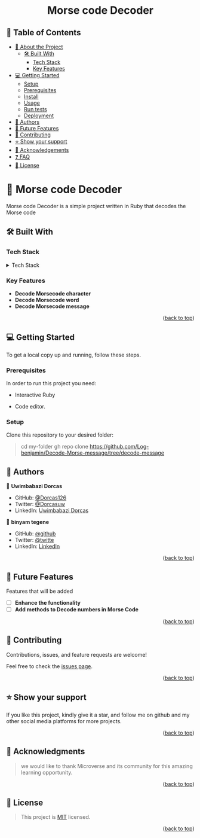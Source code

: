 <a name="readme-top"></a>

<diV align=center>
    <h1> Morse code Decoder </h1>
</div>

<!-- TABLE OF CONTENTS -->

## 📗 Table of Contents

- [📖 About the Project](#about-project)
  - [🛠 Built With](#built-with)
    - [Tech Stack](#tech-stack)
    - [Key Features](#key-features)
- [💻 Getting Started](#getting-started)
  - [Setup](#setup)
  - [Prerequisites](#prerequisites)
  - [Install](#install)
  - [Usage](#usage)
  - [Run tests](#run-tests)
  - [Deployment](#triangular_flag_on_post-deployment)
- [👥 Authors](#authors)
- [🔭 Future Features](#future-features)
- [🤝 Contributing](#contributing)
- [⭐️ Show your support](#support)
- [🙏 Acknowledgements](#acknowledgements)
- [❓ FAQ](#faq)
- [📝 License](#license)

<!-- PROJECT DESCRIPTION -->

# 📖 Morse code Decoder <a name="about-project"></a>


Morse code Decoder is a simple project written in Ruby that decodes the Morse code

## 🛠 Built With <a name="built-with"></a>

### Tech Stack <a name="tech-stack"></a>

<details>
<summary>Tech Stack</summary>
  <ul>
    <li><a href="https://www.ruby-lang.org/en/">Ruby</a></li>
  </ul>
</details>

<!-- Features -->

### Key Features <a name="key-features"></a>

- **Decode Morsecode character**
- **Decode Morsecode word**
- **Decode Morsecode message**

<p align="right">(<a href="#readme-top">back to top</a>)</p>

<!-- GETTING STARTED -->

## 💻 Getting Started <a name="getting-started"></a>

To get a local copy up and running, follow these steps.

### Prerequisites

In order to run this project you need:

- Interactive Ruby

- Code editor.

### Setup

Clone this repository to your desired folder:
> cd my-folder
  gh repo clone https://github.com/Log-benjamin/Decode-Morse-message/tree/decode-message

<!-- AUTHORS -->

## 👥 Authors <a name="authors"></a>

👤 **Uwimbabazi Dorcas**

- GitHub: [@Dorcas126](https://github.com/Dorcas126)
- Twitter: [@Dorcasuw](https://twitter.com/Dorcasuwi)
- LinkedIn: [Uwimbabazi Dorcas](https://www.linkedin.com/in/uwimbabazi-dorcas-956a5a226/)

👤 **binyam tegene**

- GitHub: [@github](https://github.com/Log-benjamin?tab=repositories)
- Twitter: [@twitte](https://twitter.com/@binyam_tegene)
- LinkedIn: [LinkedIn](https://www.linkedin.com/in/binyam-tegene-4b77ab265)

<p align="right">(<a href="#readme-top">back to top</a>)</p>

<!-- FUTURE FEATURES -->

## 🔭 Future Features <a name="future-features"></a>
Features that will be added 
- [ ] **Enhance the functionality**
- [ ] **Add methods to Decode numbers in Morse Code**

<p align="right">(<a href="#readme-top">back to top</a>)</p>

<!-- CONTRIBUTING -->

## 🤝 Contributing <a name="contributing"></a>

Contributions, issues, and feature requests are welcome!

Feel free to check the [issues page](../../issues/).

<p align="right">(<a href="#readme-top">back to top</a>)</p>

<!-- SUPPORT -->

## ⭐️ Show your support <a name="support"></a>

If you like this project, kindly give it a star, and follow me on github and my other social media platforms for more projects.

<p align="right">(<a href="#readme-top">back to top</a>)</p>

<!-- ACKNOWLEDGEMENTS -->

## 🙏 Acknowledgments <a name="acknowledgements"></a>

> we would like to thank Microverse and its community for this amazing learning opportunity.

<p align="right">(<a href="#readme-top">back to top</a>)</p>


<!-- LICENSE -->

## 📝 License <a name="license"></a>


> This project is [MIT](./LICENSE) licensed.

<p align="right">(<a href="#readme-top">back to top</a>)</p>